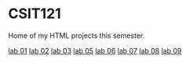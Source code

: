 # CSIT121
Home of my HTML projects this semester. 

<a href="lab01/aboutme.html" target="_blank">lab 01</a>
<a href="lab02/index.html" target="_blank">lab 02</a>
<a href="lab03/index.html" target="_blank">lab 03</a> 
<a href="lab05/index.html" target="_blank">lab 05</a> 
<a href="lab06/index.html" target="_blank">lab 06</a> 
<a href="lab07/tierlist.html" target="_blank">lab 07</a> 
<a href="lab08/image1.html" target="_blank">lab 08</a> 
<a href="lab09/index.html" target="_blank">lab 09</a> 

